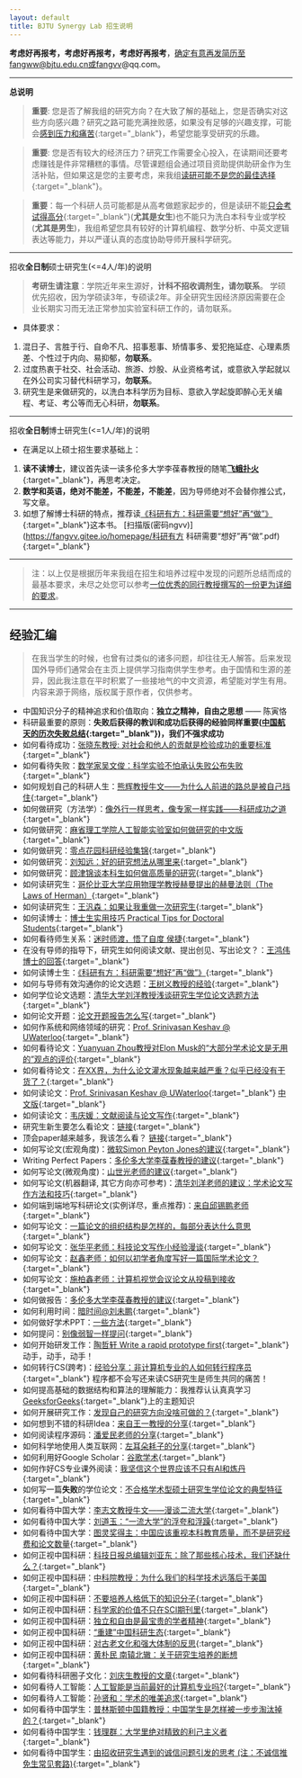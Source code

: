 ```yaml
---
layout: default
title: BJTU Synergy Lab 招生说明
---
```


[^_^]: ## 招生说明：非诚勿扰，宁缺毋滥，[不是真心想来](https://www.sohu.com/a/459217427_120873446){:target="_blank"}，请勿浪费招生名额和我的时间。

**考虑好再报考，考虑好再报考，考虑好再报考**，确定有意再发简历至fangww@bjtu.edu.cn或fangvv@qq.com。

 ----------

**总说明**

> **重要**: 您是否了解我组的研究方向？在大致了解的基础上，您是否确实对这些方向感兴趣？研究之路可能充满挫败感，如果没有足够的兴趣支撑，可能会[感到压力和痛苦](https://www.zhihu.com/question/481624466){:target="_blank"}，希望您能享受研究的乐趣。

> **重要**: 您是否有较大的经济压力？研究工作需要全心投入，在读期间还要考虑赚钱是件非常糟糕的事情。尽管课题组会通过项目资助提供助研金作为生活补贴，但如果这是您的主要考虑，来我组[读研可能不是您的最佳选择](https://www.zhihu.com/question/30046106){:target="_blank"}。

> **重要**：每一个科研人员可能都是从高考做题家起步的，但是读研不能[只会考试得高分](https://www.zhihu.com/question/36428206){:target="_blank"}(**尤其是女生**)也不能只为洗白本科专业或学校(**尤其是男生**)，我组希望您具有较好的计算机编程、数学分析、中英文逻辑表达等能力，并以严谨认真的态度协助导师开展科学研究。

 ----------

招收**全日制**硕士研究生(<=4人/年)的说明

[^_^]: > **保研生请注意**：据学院往年招生情况，**推免学硕（学制3年）优先给985/211高校且该校学科评估结果为B及以上的学校生源，因此优先招收**。同时，我校专硕（学制2年）培养时间短要求高，实难以保证质量，故原则上不招。

> **考研生请注意**：学院近年来生源好，**计科不招收调剂生，请勿联系**。 学硕优先招收，因为学硕读3年，专硕读2年。非全研究生因经济原因需要在企业长期实习而无法正常参加实验室科研工作的，请勿联系。

- 具体要求：
 1. 混日子、言胜于行、自命不凡、招事惹事、矫情事多、爱犯拖延症、心理素质差、个性过于内向、易抑郁，**勿联系**。
 1. 过度热衷于社交、社会活动、旅游、炒股、从业资格考试，或意欲入学起就以在外公司实习替代科研学习，**勿联系**。
 1. 研究生是来做研究的，以洗白本科学历为目标、意欲入学起旋即醉心无关编程、考证、考公等而无心科研，**勿联系**。

 ----------

招收**全日制**博士研究生(<=1人/年)的说明

- 在满足以上硕士招生要求基础上：
 1. **读不读博士**，建议首先读一读多伦多大学李葆春教授的随笔[**飞蛾扑火**](https://fangvv.gitee.io/homepage/feph.jpg){:target="_blank"}，再思考决定。
 1. **数学和英语，绝对不能差，不能差，不能差**，因为导师绝对不会替你推公式，写文章。
 1. 如想了解博士科研的特点，推荐读[《科研有方：科研需要“想好”再“做”》](https://book.douban.com/subject/26732439/){:target="_blank"}这本书。 [扫描版(密码ngvv)](https://fangvv.gitee.io/homepage/科研有方 科研需要“想好”再“做”.pdf){:target="_blank"}

[^_^]:  ----------

[^_^]: 招收本科实习生(<=3人/年)的说明
[^_^]: - 具体要求：
[^_^]:  1. 面向计算机学院有推免或出国深造意向的本科生同学，能够坚持一段较长的时间集中精力做研究或研发。
[^_^]:  1. 本科生团队的培养模式以创新创业和学科竞赛为抓手，因此学生必须做到学有余力，热爱计算机技术。
[^_^]:  1. 我们是一个踏踏实实做事的研究组，因此自我感觉特别牛气、急功近利和好高骛远的同学非常不建议来。

----------

> 注：以上仅是根据历年来我组在招生和培养过程中发现的问题所总结而成的最基本要求，未尽之处您可以参考[一位优秀的同行教授撰写的一份更为详细的要求](https://cs.nju.edu.cn/wujx/For_Students.html)。

----------

## 经验汇编

> 在我当学生的时候，也曾有过类似的诸多问题，却往往无人解答。后来发现国外导师们通常会在主页上提供学习指南供学生参考。由于国情和生源的差异，因此我注意在平时积累了一些接地气的中文资源，希望能对学生有用。内容来源于网络，版权属于原作者，仅供参考。

- 中国知识分子的精神追求和价值取向：**独立之精神，自由之思想** —— 陈寅恪
- 科研最重要的原则：**失败后获得的教训和成功后获得的经验同样重要([中国航天的历次失败总结](https://www.bilibili.com/video/av19791318/){:target="_blank"})，我们不强求成功**
- 如何看待成功：[张晓东教授: 对社会和他人的贡献是检验成功的重要标准](https://fangvv.gitee.io/homepage/ZXD-Success.pdf){:target="_blank"}
- 如何看待失败：[数学家吴文俊：科学实验不怕承认失败公布失败](http://news.sina.com.cn/c/2003-11-19/19491149846s.shtml){:target="_blank"}
- 如何规划自己的科研人生：[熊辉教授牛文——为什么人前进的路总是被自己挡住](http://www.valleytalk.org/2013/06/15/%E4%B8%BA%E4%BB%80%E4%B9%88%E4%BA%BA%E5%89%8D%E8%BF%9B%E7%9A%84%E8%B7%AF%E6%80%BB%E6%98%AF%E8%A2%AB%E8%87%AA%E5%B7%B1%E6%8C%A1%E4%BD%8F/){:target="_blank"}
- 如何做研究（方法学）：[像外行一样思考，像专家一样实践——科研成功之道](http://book.douban.com/subject/1867455/ "像外行一样思考，像专家一样实践——科研成功之道"){:target="_blank"}
- 如何做研究：[麻省理工学院人工智能实验室如何做研究的中文版](https://wenku.baidu.com/view/92ca9bde7cd184254a3535ab.html){:target="_blank"}
- 如何做研究：[零点花园科研经验集锦](https://fangvv.gitee.io/homepage/research-experiences.pdf){:target="_blank"}
- 如何做研究：[刘知远：好的研究想法从哪里来](https://zhuanlan.zhihu.com/p/93765082){:target="_blank"}
- 如何做研究：[顾津锦谈本科生如何做高质量的研究](https://www.bilibili.com/video/av91444475/){:target="_blank"}
- 如何读研究生：[哥伦比亚大学应用物理学教授赫曼提出的赫曼法则（The Laws of Herman）](http://blog.sciencenet.cn/home.php?mod=space&uid=41757&do=blog&id=1099644){:target="_blank"}
- 如何读研究生：[王汎森：如果让我重做一次研究生](https://cul.qq.com/a/20171014/018545.htm){:target="_blank"}
- 如何读博士：[博士生实用技巧 Practical Tips for Doctoral Students](https://fangvv.gitee.io/homepage/practical_tips_for_doctoral_students.pdf){:target="_blank"}
- 如何看待师生关系：[迷时师渡，悟了自度 侯捷](https://nieyong.github.io/wiki_ny/%E8%BF%B7%E6%97%B6%E5%B8%88%E5%BA%A6%20%E6%82%9F%E4%BA%86%E8%87%AA%E5%BA%A6.html){:target="_blank"}
- 在没有导师的指导下，研究生如何阅读文献、提出创见、写出论文？：[王鸿伟博士的回答](https://www.zhihu.com/question/23647187/answer/568803695){:target="_blank"}
- 如何读博士生：[《科研有方：科研需要“想好”再“做”》](https://book.douban.com/subject/26732439/){:target="_blank"}
- 如何与导师有效沟通你的论文选题：[王树义教授的经验](http://blog.sciencenet.cn/blog-377709-1202867.html){:target="_blank"}
- 如何学位论文选题：[清华大学刘洋教授浅谈研究生学位论文选题方法](https://www.bilibili.com/video/av94356099/){:target="_blank"}
- 如何论文开题：[论文开题报告怎么写](https://www.zhihu.com/question/19891472){:target="_blank"}
- 如何作系统和网络领域的研究：[Prof. Srinivasan Keshav @ UWaterloo](https://fangvv.gitee.io/homepage/ResearchAdvice.pdf){:target="_blank"}
- 如何看待论文：[Yuanyuan Zhou教授对Elon Musk的“大部分学术论文是无用的”观点的评价](https://www.quora.com/Is-Elon-Musk-right-in-saying-most-academic-papers-are-useless/answer/Yuanyuan-Zhou?srid=ZqR9){:target="_blank"}
- 如何看待论文：[在XX界，为什么论文灌水现象越来越严重？似乎已经没有干货了？](https://www.zhihu.com/question/39342238/answer/99408954){:target="_blank"}
- 如何读论文：[Prof. Srinivasan Keshav @ UWaterloo](http://blizzard.cs.uwaterloo.ca/keshav/home/Papers/data/07/paper-reading.pdf "链接"){:target="_blank"} [中文版](http://www.sohu.com/a/228219407_156793){:target="_blank"}
- 如何读论文：[韦庆媛：文献阅读与论文写作](https://fangvv.gitee.io/homepage/韦庆媛文献阅读与论文写作.pdf){:target="_blank"}
- 研究生新生要怎么看论文：[链接](https://www.zhihu.com/question/304334959 "链接"){:target="_blank"}
- 顶会paper越来越多，我该怎么看？ [链接](https://mp.weixin.qq.com/s/ofcDojai7qa1JPOjJYkP6g){:target="_blank"}
- 如何写论文(宏观角度)：[微软Simon Peyton Jones的建议](https://www.microsoft.com/en-us/research/academic-program/write-great-research-paper/ "微软Simon Peyton Jones的建议"){:target="_blank"}
- Writing Perfect Papers：[多伦多大学李葆春教授的建议](http://isn.xidian.edu.cn/info/1003/2388.htm "多伦多大学李葆春教授的建议"){:target="_blank"}
- 如何写论文(微观角度)：[山世光老师的建议](http://www.jdl.ac.cn/user/sgshan/PaperWriting.pdf "山世光老师的建议"){:target="_blank"}
- 如何写论文(机器翻译, 其它方向亦可参考)：[清华刘洋老师的建议：学术论文写作方法和技巧](http://nlp.csai.tsinghua.edu.cn/~ly/talks/cwmt14_tut.pdf "刘洋老师的建议"){:target="_blank"}
- 如何端到端地写科研论文(实例详尽，重点推荐)：[来自邱锡鹏老师](https://fangvv.gitee.io/homepage/如何端到端地写科研论文.pdf "来自邱锡鹏老师"){:target="_blank"}
- 如何写论文：[一篇论文的组织结构是怎样的，每部分表达什么意思](https://fangvv.gitee.io/homepage/paper-organization.jpg){:target="_blank"}
- 如何写论文：[张华平老师：科技论文写作小经验漫谈](https://fangvv.gitee.io/homepage/科技论文写作小经验漫谈.ppt){:target="_blank"}
- 如何写论文：[赵鑫老师：如何以初学者角度写好一篇国际学术论文？](https://cloud.tencent.com/developer/article/1603851){:target="_blank"}
- 如何写论文：[施柏鑫老师：计算机视觉会议论文从投稿到接收](https://mp.weixin.qq.com/s/fFt7DAMztb9n7ybBSF--YA){:target="_blank"}
- 如何做报告：[多伦多大学李葆春教授的建议](http://www.cs.cityu.edu.hk/~jia/research/the-art-of-presentation.pdf "多伦多大学李葆春教授的建议"){:target="_blank"}
- 如何利用时间：[暗时间@刘未鹏](http://mindhacks.cn/2009/12/20/dark-time/ "暗时间"){:target="_blank"}
- 如何做好学术PPT：[一些方法](https://www.zhihu.com/question/22446174){:target="_blank"}
- 如何提问：[别像弱智一样提问](https://github.com/tangx/Stop-Ask-Questions-The-Stupid-Ways){:target="_blank"}
- 如何开始研发工作：[陶哲轩 Write a rapid prototype first](http://www.phy.pku.edu.cn/~wangdy/courses/howtophd/WriteARapidPrototypeFirst.pdf){:target="_blank"} 动手，动手，动手！
- 如何转行CS(跨考)：[经验分享：非计算机专业的人如何转行程序员](https://www.bilibili.com/video/BV1R44y1H77u?zw){:target="_blank"} 程序都不会写还来读CS研究生是师生共同的痛苦！
- 如何提高基础的数据结构和算法的理解能力：我推荐认认真真学习[GeeksforGeeks](https://www.geeksforgeeks.org/){:target="_blank"}上的主题知识
- 如何开展研究工作：[发现自己的研究方向没啥可做的？](https://www.zhihu.com/question/268787249){:target="_blank"}
- 如何想到不错的科研Idea：[来自王一教授的分享](https://www.zhihu.com/question/300967426/answer/631278925){:target="_blank"}
- 如何阅读程序源码：[潘爱民老师的分享](https://fangvv.gitee.io/homepage/HowToReadSourceCode.pdf){:target="_blank"}
- 如何科学地使用人类互联网：[左耳朵耗子的分享](https://github.com/haoel/haoel.github.io){:target="_blank"}
- 如何利用好Google Scholar：[谷歌学术](https://www.zhihu.com/question/39852481){:target="_blank"}
- 如何作好CS专业课外阅读：[我坚信这个世界应该不只有AI和炼丹](https://mp.weixin.qq.com/s/EjgtX2Wghia7ajn2AugCtw){:target="_blank"}
- 如何写一篇**失败**的学位论文：[不合格学术型硕士研究生学位论文的典型特征](https://fangvv.gitee.io/homepage/不合格学术型硕士研究生学位论文的典型特征-基于论文抽检专家评阅意见的分析.pdf){:target="_blank"}
- 如何看待中国大学：[李志文教授牛文——漫谈二流大学](https://blogs.harvard.edu/guorui/2015/08/13/%E6%9D%8E%E5%BF%97%E6%96%87%EF%BC%9A%E6%BC%AB%E8%B0%88%E4%BA%8C%E6%B5%81%E5%A4%A7%E5%AD%A6%EF%BC%88%E6%B8%85%E5%8D%8E%E5%8C%97%E5%A4%A7%E6%B5%99%E5%A4%A7%E5%8F%AA%E6%98%AF%E4%B8%89%E6%B5%81%E5%A4%A7/){:target="_blank"}
- 如何看待中国大学：[刘道玉：“一流大学”的浮夸和浮躁](http://www.inewsweek.cn/society/2020-11-30/11065.shtml){:target="_blank"}
- 如何看待中国大学：[图灵奖得主：中国应该重视本科教育质量，而不是研究经费和论文数量](https://www.sohu.com/a/499058260_686587){:target="_blank"}
- 如何正视中国科研：[科技日报总编辑刘亚东：除了那些核心技术，我们还缺什么？](https://tech.qq.com/a/20180622/024862.htm){:target="_blank"}
- 如何正视中国科研：[中科院教授：为什么我们的科学技术远落后于美国](https://mp.weixin.qq.com/s/scyHb7WsbNNLYiZvyj-neg){:target="_blank"}
- 如何正视中国科研：[不要培养人格低下的知识分子](http://www.sohu.com/a/124240276_354611){:target="_blank"}
- 如何正视中国科研：[科学家的价值不只在SCI期刊里](http://zqb.cyol.com/html/2019-04/15/nw.D110000zgqnb_20190415_2-08.htm){:target="_blank"}
- 如何正视中国科研：[独立和自由是最宝贵的学者精神](https://mp.weixin.qq.com/s/KGx5y6gAhLWeNMswlR1oKw){:target="_blank"}
- 如何正视中国科研：[“重建”中国科研生态](https://mp.weixin.qq.com/s/QTTNmlm11iTlyNU2yEvZmA){:target="_blank"}
- 如何正视中国科研：[对古老文化和强大体制的反思](https://mp.weixin.qq.com/s/2AF6InE-8FvI3n5UaQVQZg){:target="_blank"}
- 如何正视中国科研：[黄朴民 南辕北辙：关于研究生培养的断想](http://www.guoxue.com/?p=19773){:target="_blank"}
- 如何看待科研圈子文化：[刘庆生教授的文章](http://www.qstheory.cn/science/2019-07/08/c_1124722448.htm){:target="_blank"}
- 如何看待人工智能：[人工智能是当前最好的计算机专业吗?](https://www.zhihu.com/question/331449600/answer/737885701){:target="_blank"}
- 如何看待人工智能：[孙贤和：学术的唯美追求](https://mp.weixin.qq.com/s/iUnIW4aX2JHWlNLYGgdzGA){:target="_blank"}
- 如何看待中国学生：[普林斯顿中国籍教授：中国学生是怎样被一步步淘汰掉的？](https://cloud.tencent.com/developer/article/1422738){:target="_blank"}
- 如何看待中国学生：[钱理群：大学里绝对精致的利己主义者](https://edu.qq.com/a/20150520/041737.htm){:target="_blank"}
- 如何看待中国学生：[由招收研究生遇到的诚信问题引发的思考 (注：不诚信推免生常见套路)](https://www.sohu.com/a/459217427_120873446){:target="_blank"}
